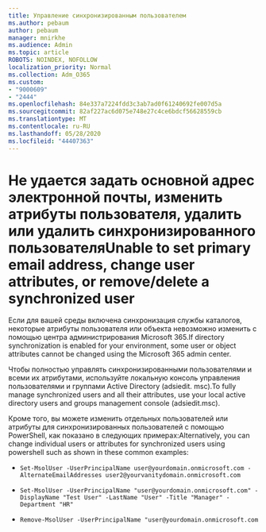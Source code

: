 ```yaml
---
title: Управление синхронизированным пользователем
ms.author: pebaum
author: pebaum
manager: mnirkhe
ms.audience: Admin
ms.topic: article
ROBOTS: NOINDEX, NOFOLLOW
localization_priority: Normal
ms.collection: Adm_O365
ms.custom:
- "9000609"
- "2444"
ms.openlocfilehash: 84e337a7224fdd3c3ab7ad0f61240692fe007d5a
ms.sourcegitcommit: 82af227ac6d075e748e27c4ce6bdcf56628559cb
ms.translationtype: MT
ms.contentlocale: ru-RU
ms.lasthandoff: 05/28/2020
ms.locfileid: "44407363"
---
```

# <a name="unable-to-set-primary-email-address-change-user-attributes-or-removedelete-a-synchronized-user"></a><span data-ttu-id="6a125-102">Не удается задать основной адрес электронной почты, изменить атрибуты пользователя, удалить или удалить синхронизированного пользователя</span><span class="sxs-lookup"><span data-stu-id="6a125-102">Unable to set primary email address, change user attributes, or remove/delete a synchronized user</span></span>

<span data-ttu-id="6a125-103">Если для вашей среды включена синхронизация службы каталогов, некоторые атрибуты пользователя или объекта невозможно изменить с помощью центра администрирования Microsoft 365.</span><span class="sxs-lookup"><span data-stu-id="6a125-103">If directory synchronization is enabled for your environment, some user or object attributes cannot be changed using the Microsoft 365 admin center.</span></span>

<span data-ttu-id="6a125-104">Чтобы полностью управлять синхронизированными пользователями и всеми их атрибутами, используйте локальную консоль управления пользователями и группами Active Directory (adsiedit. msc).</span><span class="sxs-lookup"><span data-stu-id="6a125-104">To fully manage synchronized users and all their attributes, use your local active directory users and groups management console (adsiedit.msc).</span></span>  

<span data-ttu-id="6a125-105">Кроме того, вы можете изменить отдельных пользователей или атрибуты для синхронизированных пользователей с помощью PowerShell, как показано в следующих примерах:</span><span class="sxs-lookup"><span data-stu-id="6a125-105">Alternatively, you can change individual users or attributes for synchronized users using powershell such as shown in these common examples:</span></span> 
- `Set-MsolUser -UserPrincipalName user@yourdomain.onmicrosoft.com -AlternateEmailAddresses user2@yourvanitydomain.onmicrosoft.com`

- `Set-MsolUser -UserPrincipalName "user@yourdomain.onmicrosoft.com" -DisplayName "Test User" -LastName "User" -Title "Manager" -Department "HR"`

- `Remove-MsolUser -UserPrincipalName "user@yourdomain.onmicrosoft.com`
